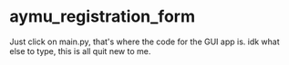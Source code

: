 # aymu_registration_form
Just click on main.py, that's where the code for the GUI app is. idk what else to type, this is all quit new to me.
